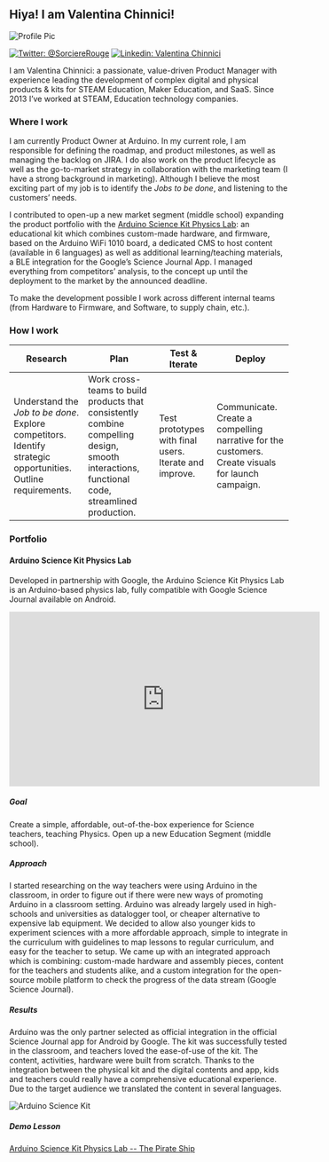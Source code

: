 ## Hiya! I am Valentina Chinnici! 

![Profile Pic](https://media-exp1.licdn.com/dms/image/C4D03AQFEvzQzTEqAiQ/profile-displayphoto-shrink_400_400/0?e=1602115200&v=beta&t=NWnsVdMJELjBANFGkI3Y-00XTcpT1Ke3fQK5O5aa76k)

[![Twitter: @SorciereRouge](https://img.shields.io/badge/Twitter-%40SorciereRouge-RGB(62%2C%20255%2C%20255))](https://twitter.com/sorciererouge)
[![Linkedin: Valentina Chinnici](https://img.shields.io/badge/Linkedin-Valentina%20Chinnici-blue)](https://www.linkedin.com/in/valentinachinnici/)

I am Valentina Chinnici: a passionate, value-driven Product Manager with experience leading the development of complex digital and physical products & kits for STEAM Education, Maker Education, and SaaS. 
Since 2013 I’ve worked at STEAM, Education technology companies.


### Where I work

I am currently Product Owner at Arduino. In my current role, I am responsible for defining the roadmap, and product milestones, as well as managing the backlog on JIRA. I do also work on the product lifecycle as well as the go-to-market strategy in collaboration with the marketing team (I have a strong background in marketing). Although I believe the most exciting part of my job is to identify the _Jobs to be done_, and listening to the customers’ needs. 

I contributed to open-up a new market segment (middle school) expanding the product portfolio with the [Arduino Science Kit Physics Lab](https://store.arduino.cc/physics-lab): an educational kit which combines custom-made hardware, and firmware, based on the Arduino WiFi 1010 board, a dedicated CMS to host content (available in 6 languages) as well as additional learning/teaching materials, a BLE integration for the Google’s Science Journal App. I managed everything from competitors’ analysis, to the concept up until the deployment to the market by the announced deadline. 

To make the development possible I work across different internal teams (from Hardware to Firmware, and Software, to supply chain, etc.). 

### How I work 

Research | Plan | Test & Iterate | Deploy
------------ | ------------- | ------------- | -------------
Understand the _Job to be done_. Explore competitors. Identify strategic opportunities. Outline requirements. | Work cross-teams to build products that consistently combine compelling design, smooth interactions, functional code, streamlined production. | Test prototypes with final users. Iterate and improve. | Communicate. Create a compelling narrative for the customers. Create visuals for launch campaign. 

### Portfolio

#### Arduino Science Kit Physics Lab

Developed in partnership with Google, the Arduino Science Kit Physics Lab is an Arduino-based physics lab, fully compatible with Google Science Journal available on Android.

<iframe width="560" height="315" src="https://www.youtube.com/embed/4-U3JcdMoe0" frameborder="0" allow="accelerometer; autoplay; encrypted-media; gyroscope; picture-in-picture" allowfullscreen></iframe>


##### Goal
Create a simple, affordable, out-of-the-box experience for Science teachers, teaching Physics. Open up a new Education Segment (middle school).

##### Approach
I started researching on the way teachers were using Arduino in the classroom, in order to figure out if there were new ways of promoting Arduino in a classroom setting. Arduino was already largely used in high-schools and universities as datalogger tool, or cheaper alternative to expensive lab equipment. We decided to allow also younger kids to experiment sciences with a more affordable approach, simple to integrate in the curriculum with guidelines to map lessons to regular curriculum, and easy for the teacher to setup. We came up with an integrated approach which is combining: custom-made hardware and assembly pieces, content for the teachers and students alike, and a custom integration for the open-source mobile platform to check the progress of the data stream (Google Science Journal). 

##### Results
Arduino was the only partner selected as official integration in the official Science Journal app for Android by Google. The kit was successfully tested in the classroom, and teachers loved the ease-of-use of the kit. The content, activities, hardware were built from scratch. Thanks to the integration between the physical kit and the digital contents and app, kids and teachers could really have a comprehensive educational experience. Due to the target audience we translated the content in several languages. 

![Arduino Science Kit](https://store-cdn.arduino.cc/uni/catalog/product/cache/1/image/1040x660/604a3538c15e081937dbfbd20aa60aad/a/k/akx00014_featured_new.jpg)

##### Demo Lesson
[Arduino Science Kit Physics Lab -- The Pirate Ship](https://physics-lab.arduino.cc/activities/the-pirate-ship)
